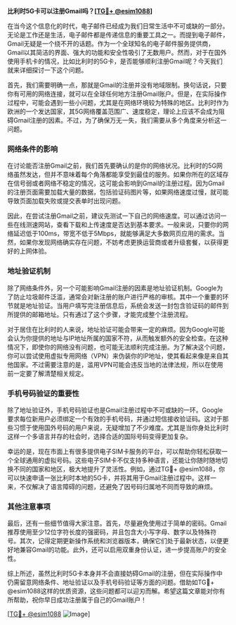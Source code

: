 **比利时5G卡可以注册Gmail吗？[[TG💪+ @esim1088](https://t.me/s/esim1088)]**

在当今这个信息化的时代，电子邮件已经成为我们日常生活中不可或缺的一部分。无论是工作还是生活，电子邮件都是传递信息的重要工具之一。而提到电子邮件，Gmail无疑是一个绕不开的话题。作为一个全球知名的电子邮件服务提供商，Gmail以其简洁的界面、强大的功能和安全性吸引了无数用户。然而，对于在国外使用手机卡的情况，比如比利时的5G卡，是否能够顺利注册Gmail呢？今天我们就来详细探讨一下这个问题。

首先，我们需要明确一点，那就是Gmail的注册并没有地域限制。换句话说，只要你有可用的网络连接，就可以在全球任何地方注册Gmail账户。但是，在实际操作过程中，可能会遇到一些小问题，尤其是在网络环境较为特殊的地区。比利时作为欧洲的一个发达国家，其5G网络覆盖范围广、速度稳定，理论上应该不会成为阻碍Gmail注册的因素。不过，为了确保万无一失，我们需要从多个角度来分析这一问题。

### 网络条件的影响

在讨论能否注册Gmail之前，我们首先要确认的是你的网络状况。比利时的5G网络虽然发达，但并不意味着每个角落都能享受到最佳的服务。如果你所在的区域存在信号弱或者网络不稳定的情况，这可能会影响到Gmail的注册过程。因为Gmail的注册页面需要加载大量的数据，包括验证码图片等，如果网络速度过慢，就可能导致页面加载失败或提交表单时出现问题。

因此，在尝试注册Gmail之前，建议先测试一下自己的网络速度。可以通过访问一些在线测速网站，查看下载和上传速度是否达到基本要求。一般来说，只要你的网络延迟低于100ms，带宽不低于5Mbps，就能够满足大多数网页应用的需求。当然，如果你发现网络确实存在问题，不妨考虑更换运营商或者升级套餐，以获得更好的上网体验。

### 地址验证机制

除了网络条件外，另一个可能影响Gmail注册的因素是地址验证机制。Google为了防止垃圾邮件泛滥，通常会对新注册的账户进行严格的审核。其中一个重要的环节就是地址验证。当用户填写完注册信息后，系统会发送一封包含验证码的邮件到所提供的邮箱地址。只有通过了这个步骤，才能完成整个注册流程。

对于居住在比利时的人来说，地址验证可能会带来一定的麻烦。因为Google可能会认为你提供的地址与IP地址所属的国家不符，从而触发额外的安全检查。在这种情况下，即使你的网络没有问题，也可能无法顺利完成注册。为了解决这个问题，你可以尝试使用虚拟专用网络（VPN）来伪装你的IP地址，使其看起来像是来自其他国家。不过需要注意的是，滥用VPN可能会违反当地的法律法规，所以在使用前一定要了解清楚相关规定。

### 手机号码验证的重要性

除了地址验证外，手机号码验证也是Gmail注册过程中不可或缺的一环。Google要求每位新用户必须绑定一个有效的手机号码，并通过短信接收验证码。这对于那些习惯于使用国外号码的用户来说，无疑增加了不少难度。尤其是当你身处比利时这样一个多语言并存的社会时，选择合适的国际号码变得更加复杂。

幸运的是，现在市面上有很多提供电子SIM卡服务的平台，可以帮助你轻松获取一个全球通用的虚拟号码。这些电子SIM卡不仅支持多种语言，还能让你随时随地切换不同的国家和地区，极大地提升了灵活性。例如，通过TG💪+ @esim1088，你可以快速申请一张比利时本地的5G卡，并将其用于Gmail注册过程中。这样一来，不仅解决了语言障碍的问题，还避免了因号码归属地不同而导致的麻烦。

### 其他注意事项

最后，还有一些细节值得大家注意。首先，尽量避免使用过于简单的密码。Gmail推荐使用至少12位字符长度的强密码，并且包含大小写字母、数字以及特殊符号。其次，记得定期更新操作系统和浏览器版本，确保它们处于最新状态，以便更好地兼容Gmail的功能。此外，还可以启用双重身份认证，进一步提高账户的安全性。

综上所述，虽然比利时5G卡本身并不会直接妨碍Gmail的注册，但在实际操作中仍需留意网络条件、地址验证以及手机号码验证等方面的问题。借助如TG💪+ @esim1088这样的优质资源，这些问题都可以迎刃而解。希望这篇文章能对你有所帮助，祝你早日成功注册属于自己的Gmail账户！

[[TG💪+ @esim1088](https://t.me/s/esim1088) ![Image](https://i.postimg.cc/4NQfJmqS/Snipaste-2025-05-13-00-14-12.png)]